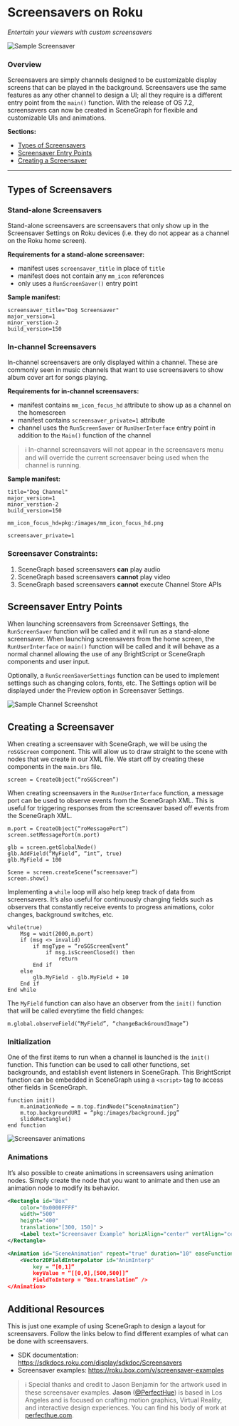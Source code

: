 # Screensavers on Roku

_Entertain your viewers with custom screensavers_

![Sample Screensaver](../../images/screensaver-preview.png)

### Overview

Screensavers are simply channels designed to be customizable display screens that can be played in the background. Screensavers use the same features as any other channel to design a UI; all they require is a different entry point from the `main()` function. With the release of OS 7.2, screensavers can now be created in SceneGraph for flexible and customizable UIs and animations.

**Sections:**
* [Types of Screensavers](#types-of-screensavers)
* [Screensaver Entry Points](#screensaver-entry-points)
* [Creating a Screensaver](#creating-a-screensaver)

---

## Types of Screensavers

### Stand-alone Screensavers

Stand-alone screensavers are screensavers that only show up in the Screensaver Settings on Roku devices (i.e. they do not appear as a channel on the Roku home screen).

**Requirements for a stand-alone screensaver:**
* manifest uses `screensaver_title` in place of `title`
* manifest does not contain any `mm_icon` references
* only uses a `RunScreenSaver()` entry point

**Sample manifest:**
```brightscript
screensaver_title="Dog Screensaver"
major_version=1
minor_verstion-2
build_version=150
```

### In-channel Screensavers

In-channel screensavers are only displayed within a channel. These are commonly seen in music channels that want to use screensavers to show album cover art for songs playing.

**Requirements for in-channel screensavers:**
* manifest contains `mm_icon_focus_hd` attribute to show up as a channel on the homescreen
* manifest contains `screensaver_private=1` attribute
* channel uses the `RunScreenSaver` or `RunUserInterface` entry point in addition to the `Main()` function of the channel

> :information_source: In-channel screensavers will not appear in the screensavers menu and will override the current screensaver being used when the channel is running.

**Sample manifest:**
```brightscript
title="Dog Channel"
major_version=1
minor_verstion-2
build_version=150

mm_icon_focus_hd=pkg:/images/mm_icon_focus_hd.png

screensaver_private=1
```

### Screensaver Constraints:

1. SceneGraph based screensavers **can** play audio
2. SceneGraph based screensavers **cannot** play video
3. SceneGraph based screensavers **cannot** execute Channel Store APIs

## Screensaver Entry Points

When launching screensavers from Screensaver Settings, the `RunScreenSaver` function will be called and it will run as a stand-alone screensaver. When launching screensavers from the home screen, the `RunUserInterface` or `main()` function will be called and it will behave as a normal channel allowing the use of any BrightScript or SceneGraph components and user input.

Optionally, a `RunScreenSaverSettings` function can be used to implement settings such as changing colors, fonts, etc. The Settings option will be displayed under the Preview option in Screensaver Settings.

![Sample Channel Screenshot](../../images/screensaver-screenshot.png)

## Creating a Screensaver

When creating a screensaver with SceneGraph, we will be using the `roSGScreen` component. This will allow us to draw straight to the scene with nodes that we create in our XML file. We start off by creating these components in the `main.brs` file.

```brightscript
screen = CreateObject(“roSGScreen”)
```

When creating screensavers in the `RunUserInterface` function, a message port can be used to observe events from the SceneGraph XML. This is useful for triggering responses from the screensaver based off events from the SceneGraph XML.

```brightscript
m.port = CreateObject(“roMessagePort”)
screen.setMessagePort(m.port)

glb = screen.getGlobalNode()
glb.AddField(“MyField”, “int”, true)
glb.MyField = 100

Scene = screen.createScene(“screensaver”)
screen.show()
```

Implementing a `while` loop will also help keep track of data from screensavers. It’s also useful for continuously changing fields such as observers that constantly receive events to progress animations, color changes, background switches, etc.

```brightscript
while(true)
    Msg = wait(2000,m.port)
    if (msg <> invalid)
        if msgType = “roSGScreenEvent”
            if msg.isScreenClosed() then
                return
        End if
    else
        glb.MyField - glb.MyField + 10
    End if
End while
```

The `MyField` function can also have an observer from the `init()` function that will be called everytime the field changes:

```brightscript
m.global.observeField(“MyField”, “changeBackGroundImage”)
```

### Initialization

One of the first items to run when a channel is launched is the `init()` function. This function can be used to call other functions, set backgrounds, and establish event listeners in SceneGraph. This BrightScript function can be embedded in SceneGraph using a `<script>` tag to access other fields in SceneGraph.

```brightscript
function init()
    m.animationNode = m.top.findNode(“SceneAnimation”)
    m.top.backgroundURI = “pkg:/images/background.jpg”
    slideRectangle()
end function
```

![Screensaver animations](../../images/screensaver-preview.png)

### Animations

It’s also possible to create animations in screensavers using animation nodes. Simply create the node that you want to animate and then use an animation node to modify its behavior.

```xml
<Rectangle id="Box"
    color="0x0000FFFF"
    width="500"
    height="400"
    translation="[300, 150]" >
    <Label text="Screensaver Example" horizAlign="center" vertAlign="center" width="300" height="200" color="0x200000FF"/>
</Rectangle>

<Animation id="SceneAnimation" repeat="true" duration="10" easeFunction="linear" >
    <Vector2DFieldInterpolator id="AnimInterp"
        key = “[0,1]”
        keyValue = “[[0,0],[500,500]]”
        FieldToInterp = “Box.translation” />
</Animation>
```

## Additional Resources
This is just one example of using SceneGraph to design a layout for screensavers. Follow the links below to find different examples of what can be done with screensavers.

* SDK documentation: https://sdkdocs.roku.com/display/sdkdoc/Screensavers
* Screensaver examples: https://roku.box.com/v/screensaver-examples

> :information_source: Special thanks and credit to Jason Benjamin for the artwork used in these screensaver examples. **Jason** ([@PerfectHue](https://www.instagram.com/perfecthue)) is based in Los Angeles and is focused on crafting motion graphics, Virtual Reality, and interactive design experiences. You can find his body of work at [perfecthue.com](http://www.perfecthue.com).
